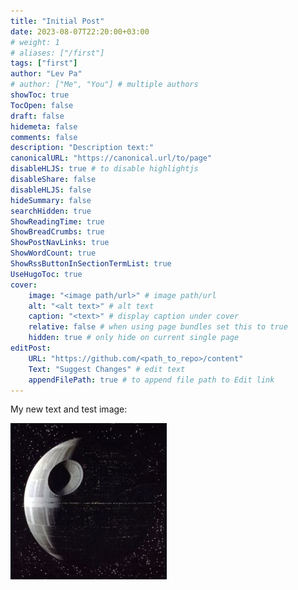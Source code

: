 ```yaml
---
title: "Initial Post"
date: 2023-08-07T22:20:00+03:00
# weight: 1
# aliases: ["/first"]
tags: ["first"]
author: "Lev Pa"
# author: ["Me", "You"] # multiple authors
showToc: true
TocOpen: false
draft: false
hidemeta: false
comments: false
description: "Description text:"
canonicalURL: "https://canonical.url/to/page"
disableHLJS: true # to disable highlightjs
disableShare: false
disableHLJS: false
hideSummary: false
searchHidden: true
ShowReadingTime: true
ShowBreadCrumbs: true
ShowPostNavLinks: true
ShowWordCount: true
ShowRssButtonInSectionTermList: true
UseHugoToc: true
cover:
    image: "<image path/url>" # image path/url
    alt: "<alt text>" # alt text
    caption: "<text>" # display caption under cover
    relative: false # when using page bundles set this to true
    hidden: true # only hide on current single page
editPost:
    URL: "https://github.com/<path_to_repo>/content"
    Text: "Suggest Changes" # edit text
    appendFilePath: true # to append file path to Edit link
---
```


My new text and test image:

![test image](../assets/Death_star1.png)
